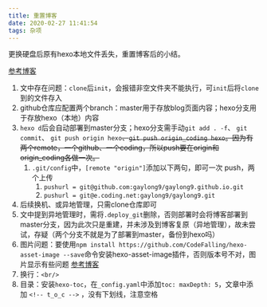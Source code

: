 ```yaml
---
title: 重置博客
date: 2020-02-27 11:41:54
tags: 杂项
---
```




更换硬盘后原有hexo本地文件丢失，重置博客后的小结。

<!--more-->



[参考博客](https://blog.csdn.net/ZWX2445205419/article/details/66970640?utm_source=blogxgwz5)

1. 文中存在问题：`clone`后`init`，会报错非空文件夹不能执行，可`init`后将`clone`到的文件存入
2. github仓库应配置两个branch：master用于存放blog页面内容；hexo分支用于存放hexo（本地）内容
3. `hexo d`后会自动部署到master分支；hexo分支需手动`git add . -f`、 `git commit`、 `git push origin hexo`~~、`git push origin_coding hexo`。因为有两个remote，一个github、一个coding，所以push要在origin和origin_coding各做一次。~~
	1. `.git/config`中，`[remote "origin"]`添加以下两句，即可一次 push，两个上传
		1. `pushurl = git@github.com:gaylong9/gaylong9.github.io.git`
		2. `pushurl = git@e.coding.net:gaylong9/gaylong9.git`
4. 后续换机、或异地管理，只需clone仓库即可
5. 文中提到异地管理时，需将`.deploy_git`删除，否则部署时会将博客部署到master分支，因为此次只是重建，并未涉及到博客复原（异地管理），故未尝试，存疑（两个分支不就是为了部署到master，备份到hexo吗）
6. 图片问题：要使用`npm install https://github.com/CodeFalling/hexo-asset-image --save`命令安装hexo-asset-image插件，否则版本号不对，图片显示有些问题 [参考博客](https://blog.csdn.net/Strong997/article/details/97767929)
7. 换行：`<br/>`
8. 目录：安装`hexo-toc`，在`_config.yaml`中添加`toc: maxDepth: 5`，文章中添加 `<!-- t_o_c -->` ，没有下划线，注意空格
